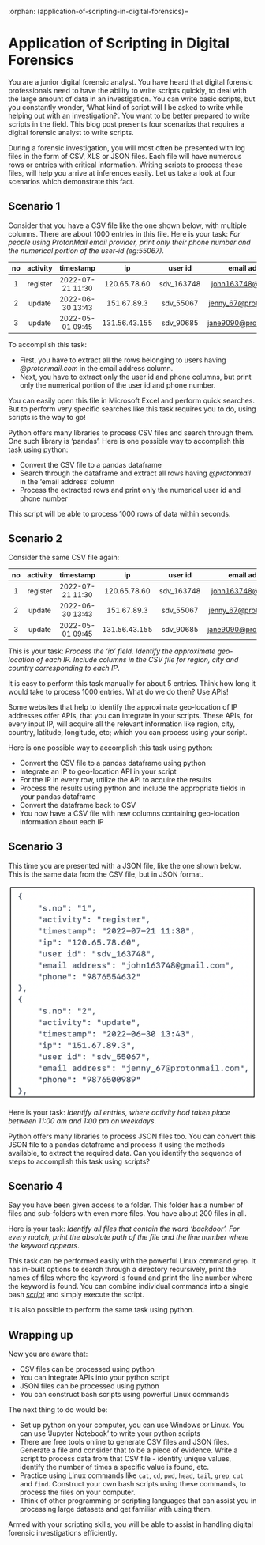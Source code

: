 :orphan:
(application-of-scripting-in-digital-forensics)=
# Application of Scripting in Digital Forensics
 
You are a junior digital forensic analyst. You have heard that digital forensic professionals need to have the ability to write scripts quickly, to deal with the large amount of data in an investigation. You can write basic scripts, but you constantly wonder, ‘What kind of script will I be asked to write while helping out with an investigation?’. You want to be better prepared to write scripts in the field. This blog post presents four scenarios that requires a digital forensic analyst to write scripts.

During a forensic investigation, you will most often be presented with log files in the form of CSV, XLS or JSON files. Each file will have numerous rows or entries with critical information. Writing scripts to process these files, will help you arrive at inferences easily. Let us take a look at four scenarios which demonstrate this fact.

## Scenario 1

Consider that you have a CSV file like the one shown below, with multiple columns. There are about 1000 entries in this file. Here is your task: *For people using ProtonMail email provider, print only their phone number and the numerical portion of the user-id (eg:55067)*.

|  no  | activity |     timestamp    |       ip      |   user id  |      email address      |    phone   |
|:----:|:--------:|:----------------:|:-------------:|:----------:|:-----------------------:|:----------:|
|   1  | register | 2022-07-21 11:30 | 120.65.78.60  | sdv_163748 | john163748@gmail.com    | 9876554632 |
|   2  | update   | 2022-06-30 13:43 | 151.67.89.3   | sdv_55067  | jenny_67@protonmail.com | 9876500989 |
|   3  | update   | 2022-05-01 09:45 | 131.56.43.155 | sdv_90685  | jane9090@protonmail.com | 9876513241 |

To accomplish this task:

- First, you have to extract all the rows belonging to users having *@protonmail.com* in the email address column.
- Next, you have to extract only the user id and phone columns, but print only the numerical portion of the user id and phone number.

You can easily open this file in Microsoft Excel and perform quick searches. But to perform very specific searches like this task requires you to do, using scripts is the way to go!

Python offers many libraries to process CSV files and search through them. One such library is ‘pandas’. Here is one possible way to accomplish this task using python:

- Convert the CSV file to a pandas dataframe
- Search through the dataframe and extract all rows having *@protonmail* in the ‘email address’ column
- Process the extracted rows and print only the numerical user id and phone number

This script will be able to process 1000 rows of data within seconds.

## Scenario 2

Consider the same CSV file again:

|  no  | activity |     timestamp    |       ip      |   user id  |      email address      |    phone   |
|:----:|:--------:|:----------------:|:-------------:|:----------:|:-----------------------:|:----------:|
|   1  | register | 2022-07-21 11:30 | 120.65.78.60  | sdv_163748 | john163748@gmail.com    | 9876554632 |
|   2  | update   | 2022-06-30 13:43 | 151.67.89.3   | sdv_55067  | jenny_67@protonmail.com | 9876500989 |
|   3  | update   | 2022-05-01 09:45 | 131.56.43.155 | sdv_90685  | jane9090@protonmail.com | 9876513241 |

This is your task: *Process the ‘ip’ field. Identify the approximate geo-location of each IP. Include columns in the CSV file for region, city and country corresponding to each IP*.

It is easy to perform this task manually for about 5 entries. Think how long it would take to process 1000 entries. What do we do then? Use APIs!

Some websites that help to identify the approximate geo-location of IP addresses offer APIs, that you can integrate in your scripts. These APIs, for every input IP, will acquire all the relevant information like region, city, country, latitude, longitude, etc; which you can process using your script.

Here is one possible way to accomplish this task using python:

- Convert the CSV file to a pandas dataframe using python
- Integrate an IP to geo-location API in your script
- For the IP in every row, utilize the API to acquire the results
- Process the results using python and include the appropriate fields in your pandas dataframe
- Convert the dataframe back to CSV
- You now have a CSV file with new columns containing geo-location information about each IP

## Scenario 3

This time you are presented with a JSON file, like the one shown below. This is the same data from the CSV file, but in JSON format.

 ![alt text](images/script.png)

Here is your task: *Identify all entries, where activity had taken place between 11:00 am and 1:00 pm on weekdays*.

Python offers many libraries to process JSON files too. You can convert this JSON file to a pandas dataframe and process it using the methods available, to extract the required data. Can you identify the sequence of steps to accomplish this task using scripts?

## Scenario 4

Say you have been given access to a folder. This folder has a number of files and sub-folders with even more files. You have about 200 files in all. 

Here is your task: *Identify all files that contain the word ‘backdoor’. For every match, print the absolute path of the file and the line number where the keyword appears*.

This task can be performed easily with the powerful Linux command `grep`. It has in-built options to search through a directory recursively, print the names of files where the keyword is found and print the line number where the keyword is found. You can combine individual commands into a single bash *[script](creating-and-executing-linux-shell-scripts)* and simply execute the script.

It is also possible to perform the same task using python. 

## Wrapping up

Now you are aware that:

- CSV files can be processed using python
- You can integrate APIs into your python script
- JSON files can be processed using python
- You can construct bash scripts using powerful Linux commands

The next thing to do would be:

- Set up python on your computer, you can use Windows or Linux. You can use ‘Jupyter Notebook’ to write your python scripts
- There are free tools online to generate CSV files and JSON files. Generate a file and consider that to be a piece of evidence. Write a script to process data from that CSV file - identify unique values, identify the number of times a specific value is found, etc.
- Practice using Linux commands like `cat`, `cd`, `pwd`, `head`, `tail`, `grep`, `cut` and `find`. Construct your own bash scripts using these commands, to process the files on your computer.
- Think of other programming or scripting languages that can assist you in processing large datasets and get familiar with using them. 

Armed with your scripting skills, you will be able to assist in handling digital forensic investigations efficiently.
